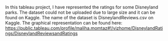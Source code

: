 In this tableau project, I have represented the ratings for some Disneyland parks. The dataset could not be uploaded due to large size and it can be found on Kaggle. The name of the dataset is DisneylandReviews.csv on Kaggle. The graphical representation can be found here: https://public.tableau.com/profile/maliha.momtaz#!/vizhome/DisneylandRatings/DisneylandReviewsandRatings
